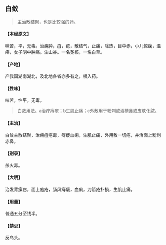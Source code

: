 ## 白敛

> 主治散结聚，也是比较强的药。

#### 【本经原文】
味苦，平，无毒。治痈肿，疽，疮，散结气，止痛，除热，目中赤，小儿惊痫，温疟，女子阴中肿痛。生山谷。一名莬核，一名白草。
#### 【产地】
产我国湖南湖北，及北地各省亦多有之，根入药。
#### 【性味】
味苦，性平，无毒。

> 白敛用法。a治疗痔疮；b生肌止痛；c外敷用于粉刺或酒槽鼻或皮肤化脓。

#### 【主治】
白敛主散结聚，治痈疽疮毒，痔瘘血痢，生肌止痛，外用敷一切疮，并治面上粉刺赤鼻。
#### 【别录】
杀火毒。
#### 【大明】
治发背瘰疬，面上疱疮，肠风痔瘘，血痢，刀箭疮扑损，生肌止痛。
#### 【用量】
普通五分至钱半。
#### 【禁忌】
反乌头。